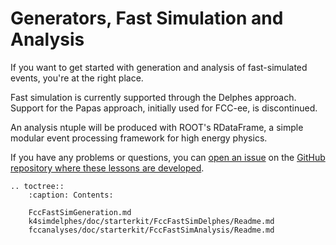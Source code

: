 # Generators, Fast Simulation and Analysis


If you want to get started with generation and  analysis of fast-simulated
events, you're at the right place.

Fast simulation is currently supported through the Delphes approach. Support for the Papas approach, initially used for FCC-ee, is
discontinued. 

An analysis ntuple will be produced with ROOT's RDataFrame, a simple modular event processing framework for high energy physics.

If you have any problems or questions, you can [open an issue][lessons-issues] on the [GitHub repository where these lessons are developed][lessons-repo].


[starterkit]: https://HEP-FCC.github.io/starterkit/
[lessons-issues]: https://github.com/HEP-FCC/starterkit-lessons/issues
[lessons-repo]: https://github.com/HEP-FCC/starterkit-lessons

```{eval-rst}
.. toctree::
    :caption: Contents:

    FccFastSimGeneration.md
    k4simdelphes/doc/starterkit/FccFastSimDelphes/Readme.md
    fccanalyses/doc/starterkit/FccFastSimAnalysis/Readme.md
```
